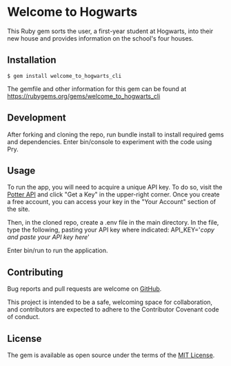 # Welcome to Hogwarts

This Ruby gem sorts the user, a first-year student at Hogwarts, into their new house and provides information on the school's four houses.

## Installation

    $ gem install welcome_to_hogwarts_cli

The gemfile and other information for this gem can be found at https://rubygems.org/gems/welcome_to_hogwarts_cli

## Development
After forking and cloning the repo, run bundle install to install required gems and dependencies. Enter bin/console to experiment with the code using Pry.

## Usage
To run the app, you will need to acquire a unique API key. To do so, visit the [Potter API](https://potterapi.com/) and click "Get a Key" in the upper-right corner. Once you create a free account, you can access your key in the "Your Account" section of the site.

Then, in the cloned repo, create a .env file in the main directory. In the file, type the following, pasting your API key where indicated: API_KEY='*copy and paste your API key here*'

Enter bin/run to run the application.

## Contributing
Bug reports and pull requests are welcome on [GitHub](https://github.com/christinezosche/welcome_to_hogwarts_cli_project). 
    
This project is intended to be a safe, welcoming space for collaboration, and contributors are expected to adhere to the Contributor Covenant code of conduct.

## License
The gem is available as open source under the terms of the [MIT License](https://opensource.org/licenses/MIT).

